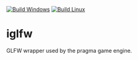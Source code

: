 [![Build Windows](https://github.com/Silverlan/iglfw/actions/workflows/pragma-windows-ci.yml/badge.svg)](https://github.com/Silverlan/iglfw/actions/workflows/pragma-windows-ci.yml) [![Build Linux](https://github.com/Silverlan/iglfw/actions/workflows/pragma-linux-ci.yml/badge.svg)](https://github.com/Silverlan/iglfw/actions/workflows/pragma-linux-ci.yml)

# iglfw
GLFW wrapper used by the pragma game engine.
